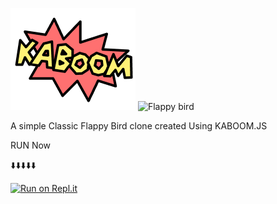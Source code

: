 ![kaboom](learn/kaboom.png)
![Flappy bird](https://upload.wikimedia.org/wikipedia/en/thumb/0/0a/Flappy_Bird_icon.png/220px-Flappy_Bird_icon.png)

A simple Classic Flappy Bird clone created Using KABOOM.JS


RUN Now

⬇️⬇️⬇️⬇️⬇️

[![Run on Repl.it](https://repl.it/badge/github/CodeWhiteWeb/Chatbot-discord-js)](https://replit.comgithub/CodeWhiteWeb/flappy-Bird-Clone)
